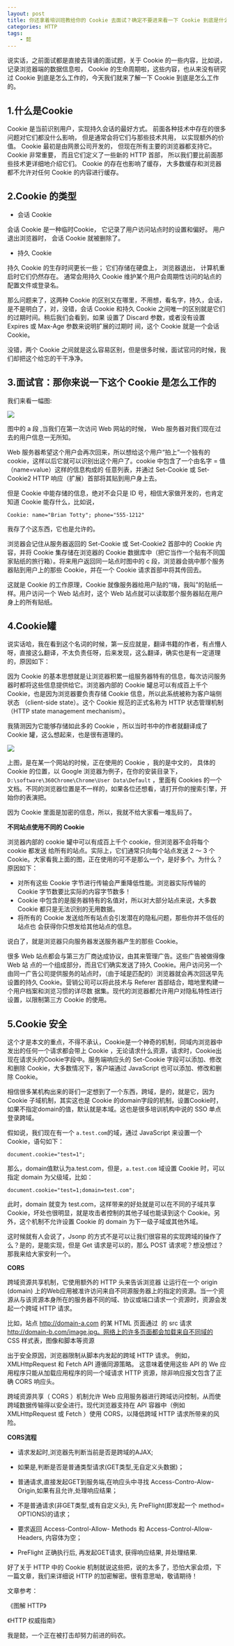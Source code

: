 ```yaml
---
layout: post
title: 你还拿着培训班教给你的 Cookie 去面试？确定不要进来看一下 Cookie 到底是什么样子的？
categories: HTTP
tags:
	- 懿
---
```


说实话，之前面试都是直接去背诵的面试题，关于 Cookie 的一些内容，比如说，记录浏览器端的数据信息啦， Cookie 的生命周期啦，这些内容，也从来没有研究过 Cookie 到底是怎么工作的，今天我们就来了解一下 Cookie 到底是怎么工作的。
<!--more-->

## 1.什么是Cookie 

Cookie 是当前识别用户，实现持久会话的最好方式。 前面各种技术中存在的很多问题对它们都没什么影响， 但是通常会将它们与那些技术共用， 以实现额外的价值。 Cookie 最初是由网景公司开发的， 但现在所有主要的浏览器都支持它。Cookie 非常重要， 而且它们定义了一些新的 HTTP 首部， 所以我们要比前面那些技术更详细地介绍它们。 Cookie 的存在也影响了缓存， 大多数缓存和浏览器都不允许对任何 Cookie 的内容进行缓存。 


## 2.Cookie 的类型

- 会话 Cookie

会话 Cookie 是一种临时Cookie， 它记录了用户访问站点时的设置和偏好。 用户退出浏览器时， 会话 Cookie 就被删除了。

- 持久 Cookie

持久 Cookie 的生存时间更长一些； 它们存储在硬盘上， 浏览器退出， 计算机重启时它们仍然存在。 通常会用持久 Cookie 维护某个用户会周期性访问的站点的配置文件或登录名。

那么问题来了，这两种 Cookie 的区别又在哪里，不用想，看名字，持久，会话，是不是明白了，对，没错，会话 Cookie 和持久 Cookie 之间唯一的区别就是它们的过期时间。稍后我们会看到，如果 设置了 Discard 参数，或者没有设置 Expires 或 Max-Age 参数来说明扩展的过期时 间，这个 Cookie 就是一个会话 Cookie。

没错，两个 Cookie 之间就是这么容易区别，但是很多时候，面试官问的时候，我们却把这个给忘的干干净净。

## 3.面试官：那你来说一下这个 Cookie 是怎么工作的

我们来看一幅图:

![](http://www.justdojava.com/assets/images/2019/java/image_yi/11_20/1.jpg)

图中的 a 段 ,当我们在第一次访问 Web 网站的时候， Web 服务器对我们现在过去的用户信息一无所知。

Web 服务器希望这个用户会再次回来，所以想给这个用户“拍上”一个独有的 cookie，这样以后它就可以识别出这个用户了。cookie 中包含了一个由名字 = 值（name=value）这样的信息构成的 任意列表，并通过 Set-Cookie 或 Set-Cookie2 HTTP 响应（扩展）首部将其贴到用户身上去。

但是 Cookie 中能存储的信息，绝对不会只是 ID 号，相信大家做开发的，也肯定知道 Cookie 能存什么，比如说，

```
Cookie: name="Brian Totty"; phone="555-1212"
```
我存了个这东西，它也是允许的。

浏览器会记住从服务器返回的 Set-Cookie 或 Set-Cookie2 首部中的 Cookie 内容，并将 Cookie 集存储在浏览器的 Cookie 数据库中（把它当作一个贴有不同国家贴纸的旅行箱）。将来用户返回同一站点时图中的 c 段，浏览器会挑中那个服务器贴到用户上的那些 Cookie，并在一个 Cookie 请求首部中将其传回去。

这就是 Cookie 的工作原理，Cookie 就像服务器给用户贴的“嗨，我叫”的贴纸一样。用户访问一个 Web 站点时，这个 Web 站点就可以读取那个服务器贴在用户身上的所有贴纸。

## 4.Cookie罐

说实话哈，我在看到这个名词的时候，第一反应就是，翻译书籍的作者，有点懵人呀，直接这么翻译，不太负责任呀，后来发现，这么翻译，确实也是有一定道理的，原因如下：

因为 Cookie 的基本思想就是让浏览器积累一组服务器特有的信息，每次访问服务器时都将这些信息提供给它。浏览器内部的 Cookie 罐总可以有成百上千个 Cookie，也是因为浏览器要负责存储 Cookie 信息，所以此系统被称为客户端侧状态 （client-side state）。这个 Cookie 规范的正式名称为 HTTP 状态管理机制（HTTP state management mechanism）。

我猜测因为它能够存储如此多的 Cookie ，所以当时书中的作者就翻译成了 Cookie 罐，这么想起来，也是很有道理的。

![](http://www.justdojava.com/assets/images/2019/java/image_yi/11_20/2.jpg)

上图，是在某一个网站的时候，正在使用的 Cookie ，我的是中文的， 具体的 Cookie 的位置，以 Google 浏览器为例子，在你的安装目录下，`D:\software\360Chrome\Chrome\User Data\Default` ，里面有 Cookies 的一个文档。不同的浏览器位置是不一样的，如果各位还想看，请打开你的搜索引擎，开始你的表演把。

因为 Cookie 里面是加密的信息，所以，我就不给大家看一堆乱码了。

**不同站点使用不同的 Cookie**

浏览器内部的 cookie 罐中可以有成百上千个 cookie，但浏览器不会将每个 cookie 都发送 给所有的站点。实际上，它们通常只向每个站点发送 2 ～ 3 个 Cookie。大家看我上面的图，正在使用的可不是那么一个，是好多个。为什么？原因如下：

- 对所有这些 Cookie 字节进行传输会严重降低性能。浏览器实际传输的 Cookie 字节数要比实际的内容字节数多！
- Cookie 中包含的是服务器特有的名值对，所以对大部分站点来说，大多数 Cookie 都只是无法识别的无用数据。
- 将所有的 Cookie 发送给所有站点会引发潜在的隐私问题，那些你并不信任的站点也 会获得你只想发给其他站点的信息。

说白了，就是浏览器只向服务器发送服务器产生的那些 Cookie。

很多 Web 站点都会与第三方厂商达成协议，由其来管理广告。这些广告被做得像 Web 站 点的一个组成部分，而且它们确实发送了持久 Cookie。用户访问另一个由同一广告公司提供服务的站点时，（由于域是匹配的）浏览器就会再次回送早先设置的持久 Cookie。营销公司可以将此技术与 Referer 首部结合，暗地里构建一个用户档案和浏览习惯的详尽数 据集。现代的浏览器都允许用户对隐私特性进行设置，以限制第三方 Cookie 的使用。

## 5.Cookie 安全

这个才是本文的重点，不得不承认，Cookie是一个神奇的机制，同域内浏览器中发出的任何一个请求都会带上 Cookie ，无论请求什么资源，请求时，Cookie出现在请求头的Cookie字段中。服务端响应头的 Set-Cookie 字段可以添加、修改和删除 Cookie，大多数情况下，客户端通过 JavaScript 也可以添加、修改和删除 Cookie。

相信很多某机构出来的哥们一定想到了一个东西，跨域，是的，就是它，因为 Cookie 子域机制，其实这也是 Cookie 的domain字段的机制，设置Cookie时，如果不指定domain的值，默认就是本域。这也是很多培训机构中说的 SSO 单点登录跨域。

假如说，我们现在有一个 `a.test.com`的域，通过 JavaScript 来设置一个 Cookie，语句如下：

```
document.cookie="test=1";
```

那么，domain值默认为a.test.com，但是，`a.test.com` 域设置 Cookie 时，可以指定 domain 为父级域，比如：

```
document.cookie="test=1;domain=test.com";
```

此时，domain 就变为 test.com，这样带来的好处就是可以在不同的子域共享 Cookie，坏处也很明显，就是攻击者控制的其他子域也能读到这个 Cookie。另外，这个机制不允许设置 Cookie 的 domain 为下一级子域或其他外域。

这时候就有人会说了，Jsonp 的方式不是可以让我们很容易的实现跨域的操作了么？是的，是能实现，但是 Get 请求是可以的，那么 POST 请求呢？想没想过？那我来给大家安利一个。

**CORS**

跨域资源共享机制，它使用额外的 HTTP 头来告诉浏览器  让运行在一个 origin (domain) 上的Web应用被准许访问来自不同源服务器上的指定的资源。当一个资源从与该资源本身所在的服务器不同的域、协议或端口请求一个资源时，资源会发起一个跨域 HTTP 请求。

比如，站点 http://domain-a.com 的某 HTML 页面通过 <img> 的 src 请求 http://domain-b.com/image.jpg。网络上的许多页面都会加载来自不同域的 CSS 样式表，图像和脚本等资源

出于安全原因，浏览器限制从脚本内发起的跨域 HTTP 请求。 例如，XMLHttpRequest 和 Fetch API 遵循同源策略。 这意味着使用这些 API 的 We 应用程序只能从加载应用程序的同一个域请求 HTTP 资源，除非响应报文包含了正确 CORS 响应头。

跨域资源共享（ CORS ）机制允许 Web 应用服务器进行跨域访问控制，从而使跨域数据传输得以安全进行。现代浏览器支持在 API 容器中（例如 XMLHttpRequest 或 Fetch ）使用 CORS，以降低跨域 HTTP 请求所带来的风险。

**CORS流程**

- 请求发起时,浏览器先判断当前是否是跨域的AJAX;

- 如果是,判断是否是普通类型请求(GET类型,无自定义头数据)；

- 普通请求,直接发起GET到服务端,在响应头中寻找 Access-Contro-Alow- Origin,如果有且允许,处理响应结果；

- 不是普通请求(非GET类型,或有自定义头), 先 PreFlight(即发起一个 method= OPTIONS)的请求；

- 要求返回 Access-Control-Allow- Methods 和 Access-Control-Allow- Headers, 内容体为空；

- PreFlight 正确执行后, 再发起GET请求, 获得响应结果, 并处理结果.

好了关于 HTTP 中的 Cookie 机制就说这些把，说的太多了，恐怕大家会烦，下一篇文章，我们来详细说 HTTP 的加密解密。很有意思呦，敬请期待！

文章参考：

《图解 HTTP》

《HTTP 权威指南》

我是懿，一个正在被打击却努力前进的码农。